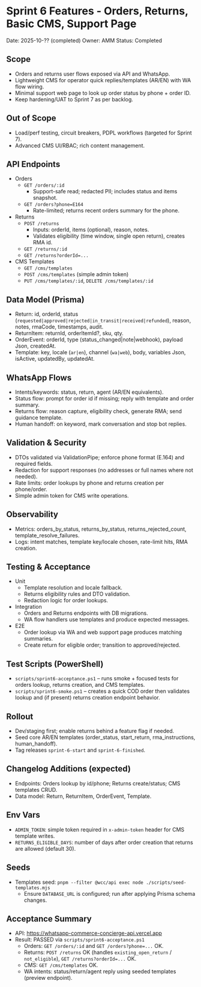 # Sprint 6 Features - Orders, Returns, Basic CMS, Support Page

Date: 2025-10-?? (completed)
Owner: AMM
Status: Completed

## Scope
- Orders and returns user flows exposed via API and WhatsApp.
- Lightweight CMS for operator quick replies/templates (AR/EN) with WA flow wiring.
- Minimal support web page to look up order status by phone + order ID.
- Keep hardening/UAT to Sprint 7 as per backlog.

## Out of Scope
- Load/perf testing, circuit breakers, PDPL workflows (targeted for Sprint 7).
- Advanced CMS UI/RBAC; rich content management.

## API Endpoints
- Orders
  - `GET /orders/:id`
    - Support-safe read; redacted PII; includes status and items snapshot.
  - `GET /orders?phone=E164`
    - Rate-limited; returns recent orders summary for the phone.
- Returns
  - `POST /returns`
    - Inputs: orderId, items (optional), reason, notes.
    - Validates eligibility (time window, single open return), creates RMA id.
  - `GET /returns/:id`
  - `GET /returns?orderId=...`
- CMS Templates
  - `GET /cms/templates`
  - `POST /cms/templates` (simple admin token)
  - `PUT /cms/templates/:id`, `DELETE /cms/templates/:id`

## Data Model (Prisma)
- Return: id, orderId, status (`requested|approved|rejected|in_transit|received|refunded`), reason, notes, rmaCode, timestamps, audit.
- ReturnItem: returnId, orderItemId?, sku, qty.
- OrderEvent: orderId, type (status_changed|note|webhook), payload Json, createdAt.
- Template: key, locale (`ar|en`), channel (`wa|web`), body, variables Json, isActive, updatedBy, updatedAt.

## WhatsApp Flows
- Intents/keywords: status, return, agent (AR/EN equivalents).
- Status flow: prompt for order id if missing; reply with template and order summary.
- Returns flow: reason capture, eligibility check, generate RMA; send guidance template.
- Human handoff: on keyword, mark conversation and stop bot replies.

## Validation & Security
- DTOs validated via ValidationPipe; enforce phone format (E.164) and required fields.
- Redaction for support responses (no addresses or full names where not needed).
- Rate limits: order lookups by phone and returns creation per phone/order.
- Simple admin token for CMS write operations.

## Observability
- Metrics: orders_by_status, returns_by_status, returns_rejected_count, template_resolve_failures.
- Logs: intent matches, template key/locale chosen, rate-limit hits, RMA creation.

## Testing & Acceptance
- Unit
  - Template resolution and locale fallback.
  - Returns eligibility rules and DTO validation.
  - Redaction logic for order lookups.
- Integration
  - Orders and Returns endpoints with DB migrations.
  - WA flow handlers use templates and produce expected messages.
- E2E
  - Order lookup via WA and web support page produces matching summaries.
  - Create return for eligible order; transition to approved/rejected.

## Test Scripts (PowerShell)
- `scripts/sprint6-acceptance.ps1` – runs smoke + focused tests for orders lookup, returns creation, and CMS templates.
- `scripts/sprint6-smoke.ps1` – creates a quick COD order then validates lookup and (if present) returns creation endpoint behavior.

## Rollout
- Dev/staging first; enable returns behind a feature flag if needed.
- Seed core AR/EN templates (order_status, start_return, rma_instructions, human_handoff).
- Tag releases `sprint-6-start` and `sprint-6-finished`.

## Changelog Additions (expected)
- Endpoints: Orders lookup by id/phone; Returns create/status; CMS templates CRUD.
- Data model: Return, ReturnItem, OrderEvent, Template.

## Env Vars
- `ADMIN_TOKEN`: simple token required in `x-admin-token` header for CMS template writes.
- `RETURNS_ELIGIBLE_DAYS`: number of days after order creation that returns are allowed (default 30).

## Seeds
- Templates seed: `pnpm --filter @wcc/api exec node ./scripts/seed-templates.mjs`
  - Ensure `DATABASE_URL` is configured; run after applying Prisma schema changes.

## Acceptance Summary
- API: https://whatsapp-commerce-concierge-api.vercel.app
- Result: PASSED via `scripts/sprint6-acceptance.ps1`
  - Orders: `GET /orders/:id` and `GET /orders?phone=...` OK.
  - Returns: `POST /returns` OK (handles `existing_open_return` / `not_eligible`), `GET /returns?orderId=...` OK.
  - CMS: `GET /cms/templates` OK.
  - WA intents: status/return/agent reply using seeded templates (preview endpoint).

